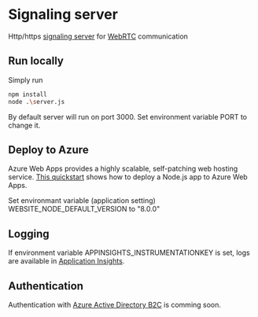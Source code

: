 # Signaling server

Http/https [signaling server](https://www.html5rocks.com/en/tutorials/webrtc/infrastructure/) for [WebRTC](https://webrtc.org/)  communication

## Run locally
Simply run
```bash
npm install
node .\server.js
```

By default server will run on port 3000. Set environment variable PORT to change it.

## Deploy to Azure
Azure Web Apps provides a highly scalable, self-patching web hosting service. [This quickstart](https://docs.microsoft.com/en-us/azure/app-service-web/app-service-web-get-started-nodejs) shows how to deploy a Node.js app to Azure Web Apps.

Set environmant variable (application setting) WEBSITE_NODE_DEFAULT_VERSION to "8.0.0"

## Logging
If environment variable APPINSIGHTS_INSTRUMENTATIONKEY is set, logs are available in [Application Insights](https://docs.microsoft.com/en-us/azure/application-insights/app-insights-nodejs).

## Authentication
Authentication with [Azure Active Directory B2C](https://docs.microsoft.com/en-us/azure/active-directory-b2c/active-directory-b2c-overview) is comming soon.
